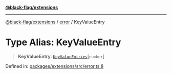 [**@black-flag/extensions**][1]

---

[@black-flag/extensions][1] / [error][2] / KeyValueEntry

# Type Alias: KeyValueEntry

> **KeyValueEntry**: [`KeyValueEntries`][3]\[`number`]

Defined in: [packages/extensions/src/error.ts:8][4]

[1]: ../../README.md
[2]: ../README.md
[3]: KeyValueEntries.md
[4]: https://github.com/Xunnamius/black-flag/blob/1b1b5b597cf8302c1cc5affdd2e1dd9189034907/packages/extensions/src/error.ts#L8

